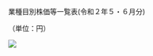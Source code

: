 業種目別株価等一覧表(令和２年５・６月分)

（単位：円）

![](https://www.nta.go.jp/tmp/b4525407-95c9-4fb3-b58a-8ff461e1adad/images/92af28949d60436c6ad9660387be6f67c48be538b8fcaf3182da2dec5b90ee99.jpg)